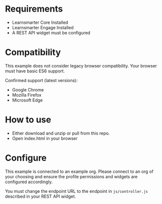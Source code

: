 # Requirements
- Learnsmarter Core Installed
- Learnsmarter Engage Installed
- A REST API widget must be configured

# Compatibility
This example does not consider legacy browser compatibility. Your browser must have basic ES6 support.

Confirmed support (latest versions):
- Google Chrome
- Mozilla Firefox
- Microsoft Edge

# How to use
- Either download and unzip or pull from this repo.
- Open index.html in your browser

# Configure
This example is connected to an example org. Please connect to an org of your choosing and ensure the profile permissions and widgets are configured accordingly.

You must change the endpoint URL to the endpoint in `js/controller.js` described in your REST API widget.
